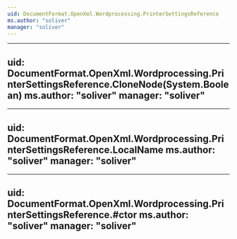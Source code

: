 ```yaml
---
uid: DocumentFormat.OpenXml.Wordprocessing.PrinterSettingsReference
ms.author: "soliver"
manager: "soliver"
---
```


---
uid: DocumentFormat.OpenXml.Wordprocessing.PrinterSettingsReference.CloneNode(System.Boolean)
ms.author: "soliver"
manager: "soliver"
---

---
uid: DocumentFormat.OpenXml.Wordprocessing.PrinterSettingsReference.LocalName
ms.author: "soliver"
manager: "soliver"
---

---
uid: DocumentFormat.OpenXml.Wordprocessing.PrinterSettingsReference.#ctor
ms.author: "soliver"
manager: "soliver"
---
